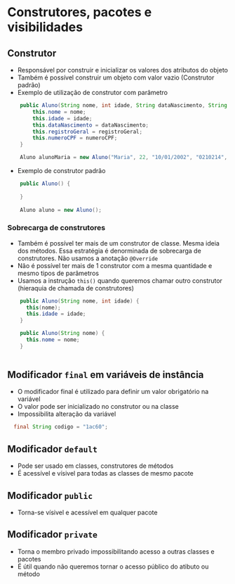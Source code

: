 # Construtores, pacotes e visibilidades

## Construtor

- Responsável por construir e inicializar os valores dos atributos do objeto
- Também é possível construir um objeto com valor vazio (Construtor padrão)
- Exemplo de utilização de construtor com parâmetro

```java
    public Aluno(String nome, int idade, String dataNascimento, String registroGeral, String numeroCPF) {
        this.nome = nome;
        this.idade = idade;
        this.dataNascimento = dataNascimento;
        this.registroGeral = registroGeral;
        this.numeroCPF = numeroCPF;
    }

    Aluno alunoMaria = new Aluno("Maria", 22, "10/01/2002", "0210214", "0145503");
```

- Exemplo de construtor padrão

```java
    public Aluno() {
    
    }
    
    Aluno aluno = new Aluno();
```

### Sobrecarga de construtores

- Também é possível ter mais de um construtor de classe. Mesma ideia dos métodos. Essa estratégia é denorminada de sobrecarga de construtores. Não usamos a anotação `@Override`
- Não é possível ter mais de 1 construtor com a mesma quantidade e mesmo tipos de parâmetros
- Usamos a instrução `this()` quando queremos chamar outro construtor (hieraquia de chamada de construtores)

```java
    public Aluno(String nome, int idade) {
      this(nome);
      this.idade = idade;
    }

    public Aluno(String nome) {
      this.nome = nome;
    }
    
```

## Modificador `final` em variáveis de instância

- O modificador final é utilizado para definir um valor obrigatório na variável
- O valor pode ser inicializado no construtor ou na classe
- Impossibilita alteração da variável

```java
  final String codigo = "1ac60";
```

## Modificador `default`

- Pode ser usado em classes, construtores de métodos
- É acessível e vísivel para todas as classes de mesmo pacote

## Modificador `public`

- Torna-se vísivel e acessível em qualquer pacote

## Modificador `private`

- Torna o membro privado impossibilitando acesso a outras classes e pacotes
- É útil quando não queremos tornar o acesso público do atibuto ou método
